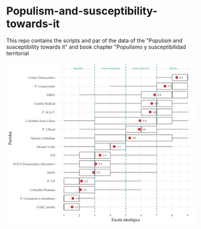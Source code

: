 # Populism-and-susceptibility-towards-it

This repo contains the scripts and par of the data of the "Populism and susceptibility towards it" and book chapter "Populismo y susceptibilidad territorial

![](02_figures/01_idiology_perceptions.png)
